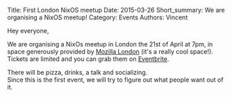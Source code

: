 Title: First London NixOS meetup
Date: 2015-03-26
Short_summary: We are organising a NixOS meetup!
Category: Events
Authors: Vincent

Hey everyone,  

We are organising a NixOs meetup in London the 21st of April at 7pm, in space generously provided by [Mozilla London](https://goo.gl/maps/EyM1r) (it's a really cool space!).
Tickets are limited and you can grab them on [Eventbrite](https://www.eventbrite.com/e/london-nixos-meetup-tickets-16331038576).
<!-- PELICAN_END_SUMMARY -->

There will be pizza, drinks, a talk and socializing.  
Since this is the first event, we will try to figure out what people want out of it.

